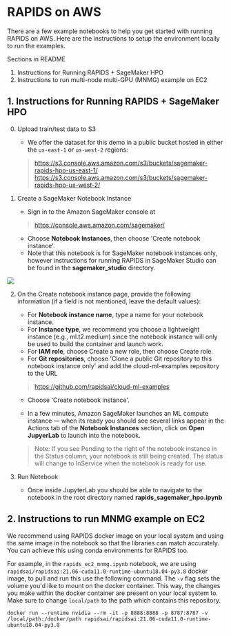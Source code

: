 # RAPIDS on AWS

There are a few example notebooks to help you get started with running RAPIDS on AWS. Here are the instructions to setup the environment locally to run the examples.

Sections in README
1. Instructions for Running RAPIDS + SageMaker HPO
2. Instructions to run multi-node multi-GPU (MNMG) example on EC2

## 1. Instructions for Running RAPIDS + SageMaker HPO

0. Upload train/test data to S3 

   - We offer the dataset for this demo in a public bucket hosted in either the `us-east-1` or `us-west-2` regions:
   > https://s3.console.aws.amazon.com/s3/buckets/sagemaker-rapids-hpo-us-east-1/   
   > https://s3.console.aws.amazon.com/s3/buckets/sagemaker-rapids-hpo-us-west-2/
   
   
1. Create a SageMaker Notebook Instance

   - Sign in to the Amazon SageMaker console at 
   > https://console.aws.amazon.com/sagemaker/
   
   - Choose **Notebook Instances**, then choose 'Create notebook instance'.
   - Note that this notebook is for SageMaker notebook instances only, however instructions for running RAPIDS in SageMaker Studio can be found in the **sagemaker_studio** directory. 

<img src='img/sagemaker_notebook_instance.png'>

2. On the Create notebook instance page, provide the following information (if a field is not mentioned, leave the default values):
   - For **Notebook instance name**, type a name for your notebook instance.
   - For **Instance type**, we recommend you choose a lightweight instance (e.g., ml.t2.medium) since the notebook instance will only be used to build the container and launch work.
   - For **IAM role**, choose Create a new role, then choose Create role.
   - For **Git repositories**, choose 'Clone a public Git repository to this notebook instance only' and add the cloud-ml-examples repository to the URL
   > https://github.com/rapidsai/cloud-ml-examples 
   - Choose 'Create notebook instance'. 
   
   - In a few minutes, Amazon SageMaker launches an ML compute instance — when its ready you should see several links appear in the Actions tab of the **Notebook Instances** section, click on **Open JupyerLab** to launch into the notebook.   
   > Note: If you see Pending to the right of the notebook instance in the Status column, your notebook is still being created. The status will change to InService when the notebook is ready for use.

3. Run Notebook
   - Once inside JupyterLab you should be able to navigate to the notebook in the root directory named **rapids_sagemaker_hpo.ipynb**

## 2. Instructions to run MNMG example on EC2

We recommend using RAPIDS docker image on your local system and using the same image in the notebook so that the libraries can match accurately. You can achieve this using conda environments for RAPIDS too.

For example, in the `rapids_ec2_mnmg.ipynb` notebook, we are using `rapidsai/rapidsai:21.06-cuda11.0-runtime-ubuntu18.04-py3.8` docker image, to pull and run this use the following command. The `-v` flag sets the volume you'd like to mount on the docker container. This way, the changes you make within the docker container are present on your local system to. Make sure to change `local/path` to the path which contains this repository.

`docker run --runtime nvidia --rm -it -p 8888:8888 -p 8787:8787 -v /local/path:/docker/path rapidsai/rapidsai:21.06-cuda11.0-runtime-ubuntu18.04-py3.8`
